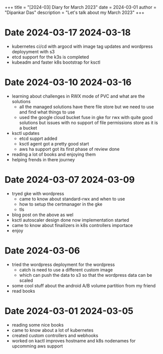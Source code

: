 +++
title = "[2024-03] Diary for March 2023"
date = 2024-03-01
author = "Dipankar Das"
description = "Let's talk about my March 2023"
+++

# Date 2024-03-17 2024-03-18
* kubernetes ci/cd with argocd with image tag updates and wordpress deployyment with s3
* etcd support for the k3s is completed
* kubeadm and faster k8s bootstrap for ksctl

# Date 2024-03-10 2024-03-16
* learning about challenges in RWX mode of PVC and what are the solutions
  * all the managed solutions have there file store but we need to use and find what things to use
  * used the google cloud bucket fuse in gke for rwx with quite good solutions but issues with no support of file permissions store as it is a bucket
* ksctl updates
  * etcd supprt added
  * ksctl agent got a pretty good start
  * aws ha support got its first phase of review done
* reading a lot of books and enjoying them
* helping frends in there journey

# Date 2024-03-07 2024-03-09
* tryed gke with wordpress
  * came to know about standard-rwx and when to use 
  * how to setup the certmanager in the gke
  * tls
* blog post on the above as wel
* ksctl autoscaler design done now implementation started
* came to know about finailizers in k8s controllers importace
* enjoy

# Date 2024-03-06
* tried the wordpress deployment for the wordpress
  * catch is need to use a different custom image
  * which can push the data to s3 so that the wordpress data can be scaled
* some cool stuff about the android A/B volume partition from my friend
* read books

# Date 2024-03-01 2024-03-05
* reading some nice books
* came to know about a lot of kubernetes
* created custom controllers and webhooks
* worked on kactl improves hostname and k8s nodenames for upcomming aws support 
